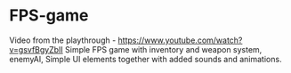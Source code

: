 # FPS-game
Video from the playthrough - https://www.youtube.com/watch?v=gsvfBgyZbII
Simple FPS game with inventory and weapon system, enemyAI, Simple UI elements together with added sounds and animations.
